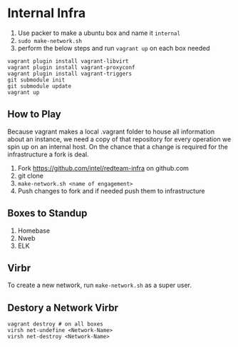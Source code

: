 # Internal Infra

1. Use packer to make a ubuntu box and name it `internal`
1. `sudo make-network.sh`
1. perform the below steps and run `vagrant up` on each box needed

```
vagrant plugin install vagrant-libvirt
vagrant plugin install vagrant-proxyconf
vagrant plugin install vagrant-triggers
git submodule init
git submodule update
vagrant up
```

## How to Play

Because vagrant makes a local .vagrant folder to house all information about an instance, we need a copy of that repository for every operation we spin up on an internal host. On the chance that a change is required for the infrastructure a fork is deal.

1. Fork https://github.com/intel/redteam-infra on github.com
1. git clone <forkurl> <engadgement name>
1. `make-network.sh <name of engagement>`
1. Push changes to fork and if needed push them to infrastructure

## Boxes to Standup

1. Homebase
1. Nweb
1. ELK

## Virbr

To create a new network, run `make-network.sh` as a super user.

## Destory a Network Virbr

```
vagrant destroy # on all boxes
virsh net-undefine <Network-Name>
virsh net-destroy <Network-Name>
```
